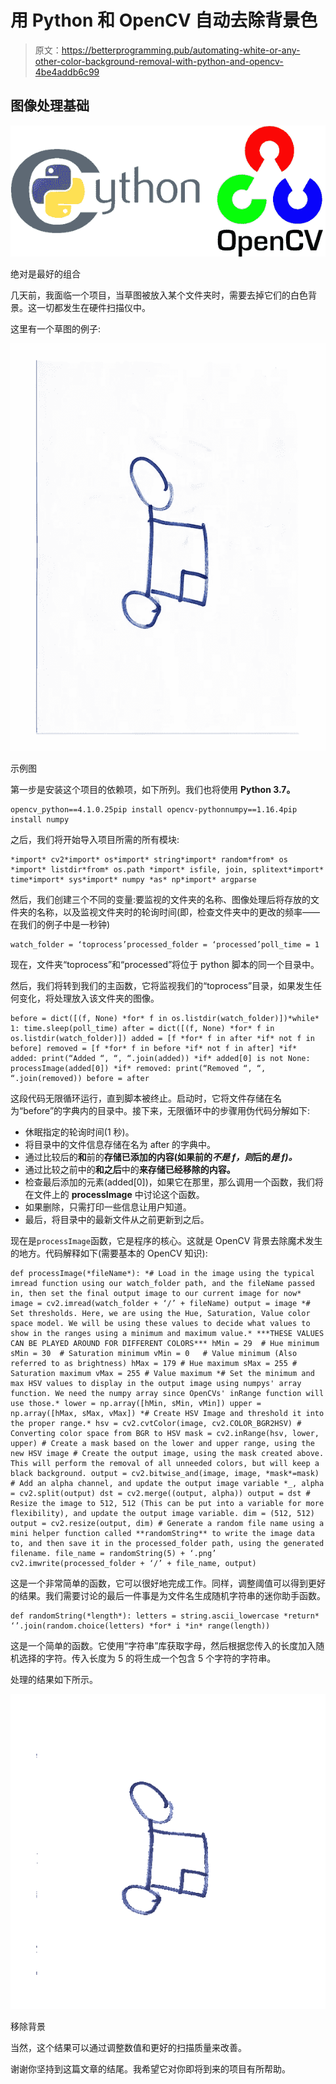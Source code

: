 # 用 Python 和 OpenCV 自动去除背景色

> 原文：<https://betterprogramming.pub/automating-white-or-any-other-color-background-removal-with-python-and-opencv-4be4addb6c99>

## 图像处理基础

![](img/f991dc2e55077c34307a14efc973a42f.png)

绝对是最好的组合

几天前，我面临一个项目，当草图被放入某个文件夹时，需要去掉它们的白色背景。这一切都发生在硬件扫描仪中。

这里有一个草图的例子:

![](img/f985349ff3ce16d93ef3051598bb0ccd.png)

示例图

第一步是安装这个项目的依赖项，如下所列。我们也将使用 **Python 3.7。**

```
opencv_python==4.1.0.25pip install opencv-pythonnumpy==1.16.4pip install numpy
```

之后，我们将开始导入项目所需的所有模块:

```
*import* cv2*import* os*import* string*import* random*from* os *import* listdir*from* os.path *import* isfile, join, splitext*import* time*import* sys*import* numpy *as* np*import* argparse
```

然后，我们创建三个不同的变量:要监视的文件夹的名称、图像处理后将存放的文件夹的名称，以及监视文件夹时的轮询时间(即，检查文件夹中的更改的频率——在我们的例子中是一秒钟)

```
watch_folder = ‘toprocess’processed_folder = ‘processed’poll_time = 1
```

现在，文件夹“toprocess”和“processed”将位于 python 脚本的同一个目录中。

然后，我们将转到我们的主函数，它将监视我们的“toprocess”目录，如果发生任何变化，将处理放入该文件夹的图像。

```
before = dict([(f, None) *for* f in os.listdir(watch_folder)])*while* 1: time.sleep(poll_time) after = dict([(f, None) *for* f in os.listdir(watch_folder)]) added = [f *for* f in after *if* not f in before] removed = [f *for* f in before *if* not f in after] *if* added: print(“Added “, “, “.join(added)) *if* added[0] is not None: processImage(added[0]) *if* removed: print(“Removed “, “, “.join(removed)) before = after
```

这段代码无限循环运行，直到脚本被终止。启动时，它将文件存储在名为“before”的字典内的目录中。接下来，无限循环中的步骤用伪代码分解如下:

*   休眠指定的轮询时间(1 秒)。
*   将目录中的文件信息存储在名为 after 的字典中。
*   通过比较后的**和**前的**存储已添加的内容(如果前的*不是 f，则*后的*是 f)。***
*   通过比较之前中的**和之后**中的**来存储已经移除的内容。**
*   检查最后添加的元素(added[0])，如果它在那里，那么调用一个函数，我们将在文件上的 **processImage** 中讨论这个函数。
*   如果删除，只需打印一些信息让用户知道。
*   最后，将目录中的最新文件从之前更新到之后。

现在是`processImage`函数，它是程序的核心。这就是 OpenCV 背景去除魔术发生的地方。代码解释如下(需要基本的 OpenCV 知识):

```
def processImage(*fileName*): *# Load in the image using the typical imread function using our watch_folder path, and the fileName passed in, then set the final output image to our current image for now* image = cv2.imread(watch_folder + ‘/’ + fileName) output = image *# Set thresholds. Here, we are using the Hue, Saturation, Value color space model. We will be using these values to decide what values to show in the ranges using a minimum and maximum value.* ***THESE VALUES CAN BE PLAYED AROUND FOR DIFFERENT COLORS*** hMin = 29  # Hue minimum sMin = 30  # Saturation minimum vMin = 0   # Value minimum (Also referred to as brightness) hMax = 179 # Hue maximum sMax = 255 # Saturation maximum vMax = 255 # Value maximum *# Set the minimum and max HSV values to display in the output image using numpys' array function. We need the numpy array since OpenCVs' inRange function will use those.* lower = np.array([hMin, sMin, vMin]) upper = np.array([hMax, sMax, vMax]) *# Create HSV Image and threshold it into the proper range.* hsv = cv2.cvtColor(image, cv2.COLOR_BGR2HSV) # Converting color space from BGR to HSV mask = cv2.inRange(hsv, lower, upper) # Create a mask based on the lower and upper range, using the new HSV image # Create the output image, using the mask created above. This will perform the removal of all unneeded colors, but will keep a black background. output = cv2.bitwise_and(image, image, *mask*=mask) # Add an alpha channel, and update the output image variable *_, alpha = cv2.split(output) dst = cv2.merge((output, alpha)) output = dst # Resize the image to 512, 512 (This can be put into a variable for more flexibility), and update the output image variable. dim = (512, 512) output = cv2.resize(output, dim) # Generate a random file name using a mini helper function called **randomString** to write the image data to, and then save it in the processed_folder path, using the generated filename. file_name = randomString(5) + ‘.png’ cv2.imwrite(processed_folder + ‘/’ + file_name, output)
```

这是一个非常简单的函数，它可以很好地完成工作。同样，调整阈值可以得到更好的结果。我们需要讨论的最后一件事是为文件名生成随机字符串的迷你助手函数。

```
def randomString(*length*): letters = string.ascii_lowercase *return* ‘’.join(random.choice(letters) *for* i *in* range(length))
```

这是一个简单的函数。它使用“字符串”库获取字母，然后根据您传入的长度加入随机选择的字符。传入长度为 5 的将生成一个包含 5 个字符的字符串。

处理的结果如下所示。

![](img/c2edc4eafc07f8b12ce33d4bcd33f7db.png)

移除背景

当然，这个结果可以通过调整数值和更好的扫描质量来改善。

谢谢你坚持到这篇文章的结尾。我希望它对你即将到来的项目有所帮助。